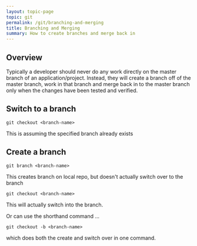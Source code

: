 ```yaml
---
layout: topic-page
topic: git
permalink: /git/branching-and-merging
title: Branching and Merging
summary: How to create branches and merge back in
---
```


## Overview
Typically a developer should never do any work directly on the master branch of an application/project. Instead, they will create a branch off of the master branch, work in that branch and merge back in to the master branch only when the changes have been tested and verified.

## Switch to a branch
```shell
git checkout <branch-name>
```
This is assuming the specified branch already exists

## Create a branch
```shell
git branch <branch-name>
```
This creates branch on local repo, but doesn't actually switch over to the branch

```shell
git checkout <branch-name>
```
This will actually switch into the branch. 

Or can use the shorthand command ...
```shell
git checkout -b <branch-name>
```
which does both the create and switch over in one command.
